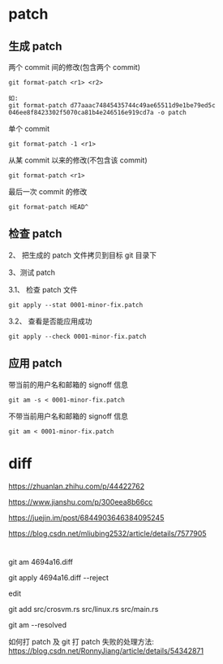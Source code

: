 
# patch

## 生成 patch

两个 commit 间的修改(包含两个 commit)

```
git format-patch <r1> <r2>

如:
git format-patch d77aaac74845435744c49ae65511d9e1be79ed5c 046ee8f8423302f5070ca81b4e246516e919cd7a -o patch
```

单个 commit

```
git format-patch -1 <r1>
```

从某 commit 以来的修改(不包含该 commit)

```
git format-patch <r1>
```

最后一次 commit 的修改

```
git format-patch HEAD^
```

## 检查 patch

2、 把生成的 patch 文件拷贝到目标 git 目录下

3、测试 patch

3.1、 检查 patch 文件

```
git apply --stat 0001-minor-fix.patch
```

3.2、 查看是否能应用成功

```
git apply --check 0001-minor-fix.patch
```

## 应用 patch


带当前的用户名和邮箱的 signoff 信息

```
git am -s < 0001-minor-fix.patch
```

不带当前用户名和邮箱的 signoff 信息

```
git am < 0001-minor-fix.patch
```


# diff

https://zhuanlan.zhihu.com/p/44422762


https://www.jianshu.com/p/300eea8b66cc

https://juejin.im/post/6844903646384095245

https://blog.csdn.net/mliubing2532/article/details/7577905

#

git am 4694a16.diff

git apply 4694a16.diff --reject

edit

git add src/crosvm.rs src/linux.rs src/main.rs

git am --resolved


如何打 patch 及 git 打 patch 失败的处理方法: https://blog.csdn.net/RonnyJiang/article/details/54342871

